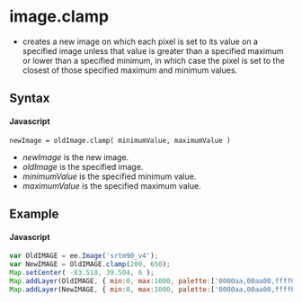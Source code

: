 # image.clamp
- creates a new image on which each pixel is set to its value on a specified image unless that value is greater than a specified maximum or lower than a specified minimum, in which case the pixel is set to the closest of those specified maximum and minimum values.

## Syntax

#### Javascript
```
newImage = oldImage.clamp( minimumValue, maximumValue ) 

```
- *newImage* is the new image.
- *oldImage* is the specified image.
- *minimumValue* is the specified minimum value.
- *maximumValue* is the specified maximum value.

## Example

#### Javascript
```javascript
var OldIMAGE = ee.Image('srtm90_v4');
var NewIMAGE = OldIMAGE.clamp(200, 650);
Map.setCenter( -83.518, 39.504, 6 );
Map.addLayer(OldIMAGE, { min:0, max:1000, palette:['0000aa,00aa00,ffff00,990000'] }, 'Unclamped');
Map.addLayer(NewIMAGE, { min:0, max:1000, palette:['0000aa,00aa00,ffff00,990000'] }, 'Clamped');
```
